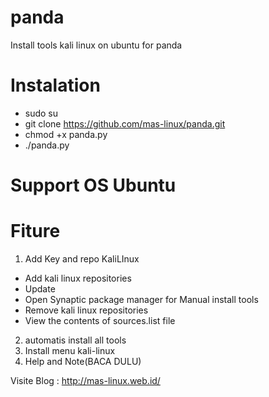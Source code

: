 # panda
Install tools kali linux on ubuntu for panda

# Instalation
- sudo su
- git clone https://github.com/mas-linux/panda.git
- chmod +x panda.py
- ./panda.py

# Support OS Ubuntu

# Fiture 
1. Add Key and repo KaliLInux
  - Add kali linux repositories
  - Update
  - Open Synaptic package manager for Manual install tools
  - Remove kali linux repositories
  - View the contents of sources.list file
2. automatis install all tools
3. Install menu kali-linux
4. Help and Note(BACA DULU)

Visite Blog : http://mas-linux.web.id/


